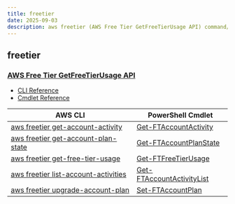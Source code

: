 ```yaml
---
title: freetier
date: 2025-09-03
description: aws freetier (AWS Free Tier GetFreeTierUsage API) command/cmdlet list.
---
```


## freetier

### [AWS Free Tier GetFreeTierUsage API](https://aws.amazon.com/aws-cost-management/)

* [CLI Reference](https://awscli.amazonaws.com/v2/documentation/api/latest/reference/freetier/index.html)
* [Cmdlet Reference](https://docs.aws.amazon.com/powershell/latest/reference/items/FreeTier_cmdlets.html)

|AWS CLI|PowerShell Cmdlet|
|----|----|
|[aws freetier get-account-activity](https://awscli.amazonaws.com/v2/documentation/api/latest/reference/freetier/get-account-activity.html)|[Get-FTAccountActivity](https://docs.aws.amazon.com/powershell/latest/reference/items/Get-FTAccountActivity.html)|
|[aws freetier get-account-plan-state](https://awscli.amazonaws.com/v2/documentation/api/latest/reference/freetier/get-account-plan-state.html)|[Get-FTAccountPlanState](https://docs.aws.amazon.com/powershell/latest/reference/items/Get-FTAccountPlanState.html)|
|[aws freetier get-free-tier-usage](https://awscli.amazonaws.com/v2/documentation/api/latest/reference/freetier/get-free-tier-usage.html)|[Get-FTFreeTierUsage](https://docs.aws.amazon.com/powershell/latest/reference/items/Get-FTFreeTierUsage.html)|
|[aws freetier list-account-activities](https://awscli.amazonaws.com/v2/documentation/api/latest/reference/freetier/list-account-activities.html)|[Get-FTAccountActivityList](https://docs.aws.amazon.com/powershell/latest/reference/items/Get-FTAccountActivityList.html)|
|[aws freetier upgrade-account-plan](https://awscli.amazonaws.com/v2/documentation/api/latest/reference/freetier/upgrade-account-plan.html)|[Set-FTAccountPlan](https://docs.aws.amazon.com/powershell/latest/reference/items/Set-FTAccountPlan.html)|

